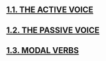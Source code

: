 ## [1.1. THE ACTIVE VOICE](1.1./1.1.README.md)
## [1.2. THE PASSIVE VOICE](1.2./1.2.README.md)
## [1.3. MODAL VERBS](1.3./1.3.README.md)

